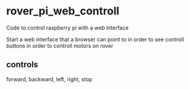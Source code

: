 # rover_pi_web_controll
Code to control raspberry pi with a web interface

Start a web interface that a browser can point to in order to see controll buttons in order to controll motors on rover
## controls
forward, backward, left, right, stop
